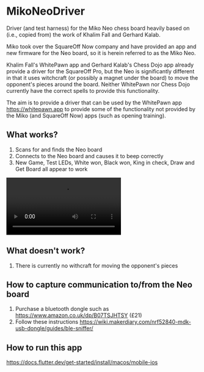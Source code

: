 # MikoNeoDriver
Driver (and test harness) for the Miko Neo chess board heavily based on (i.e., copied from) the work of
Khalim Fall and Gerhard Kalab.

Miko took over the SquareOff Now company and have provided an app and new firmware for the Neo board, so it is
herein referred to as the Miko Neo.

Khalim Fall's WhitePawn app and Gerhard Kalab's Chess Dojo app already provide a driver for the SquareOff Pro, but
the Neo is significantly different in that it uses witchcraft (or possibly a magnet under the board) to move the opponent's
pieces around the board. Neither WhitePawn nor Chess Dojo currently have the correct spells to provide this functionality.

The aim is to provide a driver that can be used by the WhitePawn app https://whitepawn.app to provide some of the 
functionality not provided by the Miko (and SquareOff Now) apps (such as opening training).

## What works?
1. Scans for and finds the Neo board
2. Connects to the Neo board and causes it to beep correctly
3. New Game, Test LEDs, White won, Black won, King in check, Draw and Get Board all appear to work

![Video of Sample app working](./MikoDriverTesting.mov "Video of app working")

## What doesn't work?
1. There is currently no withcraft for moving the opponent's pieces

## How to capture communication to/from the Neo board
1. Purchase a bluetooth dongle such as https://www.amazon.co.uk/dp/B07TSJHTSY (£21)
2. Follow these instructions https://wiki.makerdiary.com/nrf52840-mdk-usb-dongle/guides/ble-sniffer/

## How to run this app
https://docs.flutter.dev/get-started/install/macos/mobile-ios

